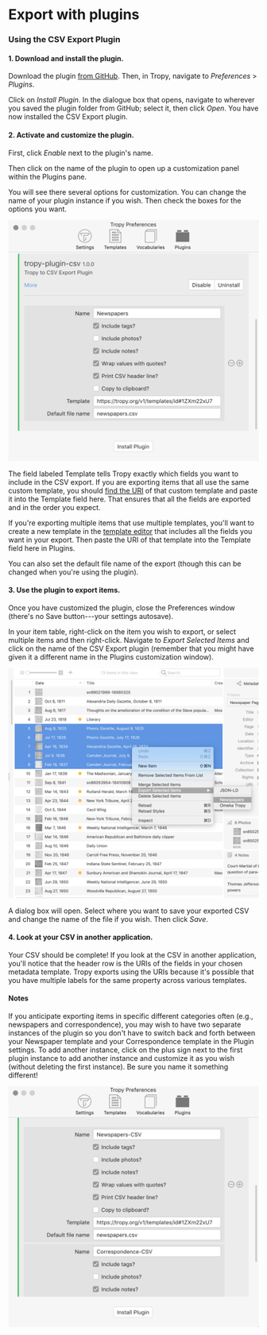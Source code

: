# Export with plugins

### Using the CSV Export Plugin

#### 1. Download and install the plugin.

Download the plugin [from GitHub](https://github.com/inukshuk/tropy-plugin-csv/releases/latest). Then, in Tropy, navigate to _Preferences_ &gt; _Plugins_. 

Click on _Install Plugin_. In the dialogue box that opens, navigate to wherever you saved the plugin folder from GitHub; select it, then click _Open_. You have now installed the CSV Export plugin.

#### 2. Activate and customize the plugin.

First, click _Enable_ next to the plugin's name.

Then click on the name of the plugin to open up a customization panel within the Plugins pane.

You will see there several options for customization. You can change the name of your plugin instance if you wish. Then check the boxes for the options you want.

![CSV Export customization window](../.gitbook/assets/csv-export-customization.png)

The field labeled Template tells Tropy exactly which fields you want to include in the CSV export. If you are exporting items that all use the same custom template, you should [find the URI](../in-the-template-editor/using-templates.md) of that custom template and paste it into the Template field here. That ensures that all the fields are exported and in the order you expect. 

If you're exporting multiple items that use multiple templates, you'll want to create a new template in the [template editor](../in-the-template-editor/create-template.md) that includes all the fields you want in your export. Then paste the URI of that template into the Template field here in Plugins. 

You can also set the default file name of the export \(though this can be changed when you're using the plugin\).

#### 3. Use the plugin to export items.

Once you have customized the plugin, close the Preferences window \(there's no Save button---your settings autosave\). 

In your item table, right-click on the item you wish to export, or select multiple items and then right-click. Navigate to _Export Selected Items_ and click on the name of the CSV Export plugin \(remember that you might have given it a different name in the Plugins customization window\).

![Using the CSV plugin in the item table](../.gitbook/assets/using-csv-export.png)

A dialog box will open. Select where you want to save your exported CSV and change the name of the file if you wish. Then click _Save_.

#### 4. Look at your CSV in another application.

Your CSV should be complete! If you look at the CSV in another application, you'll notice that the header row is the URIs of the fields in your chosen metadata template. Tropy exports using the URIs because it's possible that you have multiple labels for the same property across various templates. 

#### Notes

If you anticipate exporting items in specific different categories often \(e.g., newspapers and correspondence\), you may wish to have two separate instances of the plugin so you don't have to switch back and forth between your Newspaper template and your Correspondence template in the Plugin settings. To add another instance, click on the plus sign next to the first plugin instance to add another instance and customize it as you wish \(without deleting the first instance\). Be sure you name it something different!

![Multiple CSV plugin instances](../.gitbook/assets/multiple-csv-instance.png)

